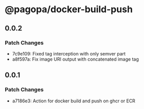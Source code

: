 # @pagopa/docker-build-push

## 0.0.2

### Patch Changes

- 7c9e109: Fixed tag interception with only semver part
- a8f597a: Fix image URI output with concatenated image tag

## 0.0.1

### Patch Changes

- a7186e3: Action for docker build and push on ghcr or ECR

